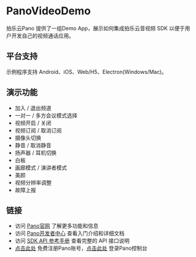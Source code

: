 # PanoVideoDemo

拍乐云Pano 提供了一组Demo App，展示如何集成拍乐云音视频 SDK 以便于用户开发自己的视频通话应用。

## 平台支持

示例程序支持 Android、iOS、Web/H5、Electron(Windows/Mac)。

## 演示功能

- 加入 / 退出频道
- 一对一 / 多方会议模式选择
- 视频开启 / 关闭
- 视频订阅 / 取消订阅
- 摄像头切换
- 静音 / 取消静音
- 扬声器 / 耳机切换
- 白板
- 画廊模式 / 演讲者模式
- 美颜
- 视频分辨率调整
- 故障上报

## 链接

- 访问 [Pano官网](https://www.pano.video/) 了解更多功能和信息
- 访问 [Pano开发者中心](https://developer.pano.video/) 查看入门介绍和详细文档
- 访问 [SDK API 参考手册](https://developer.pano.video/sdk/sdkapi/) 查看完整的 API 接口说明
- [点击此处](https://console.pano.video/#/user/register) 免费注册Pano账号，[点击此处](https://console.pano.video/#/user/login) 登录Pano控制台 